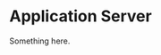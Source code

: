[title]: # (Application Server)
[tags]: # (XXX)
[priority]: # (628)
# Application Server
Something here.
